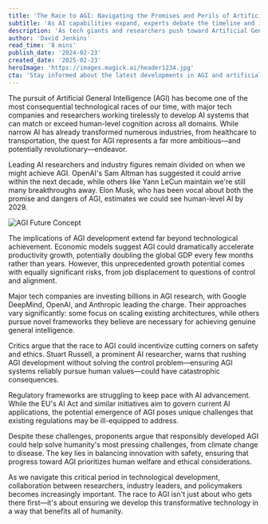 ```yaml
---
title: 'The Race to AGI: Navigating the Promises and Perils of Artificial Intelligence'
subtitle: 'As AI capabilities expand, experts debate the timeline and implications of AGI'
description: 'As tech giants and researchers push toward Artificial General Intelligence, experts debate the timeline and implications of this transformative technology. With potential to revolutionize every aspect of human life, AGI development brings both unprecedented opportunities and significant risks that demand careful consideration.'
author: 'David Jenkins'
read_time: '8 mins'
publish_date: '2024-02-23'
created_date: '2025-02-23'
heroImage: 'https://images.magick.ai/header1234.jpg'
cta: 'Stay informed about the latest developments in AGI and artificial intelligence by following us on LinkedIn, where we share expert insights and analysis on the future of technology.'
---
```


The pursuit of Artificial General Intelligence (AGI) has become one of the most consequential technological races of our time, with major tech companies and researchers working tirelessly to develop AI systems that can match or exceed human-level cognition across all domains. While narrow AI has already transformed numerous industries, from healthcare to transportation, the quest for AGI represents a far more ambitious—and potentially revolutionary—endeavor.

Leading AI researchers and industry figures remain divided on when we might achieve AGI. OpenAI's Sam Altman has suggested it could arrive within the next decade, while others like Yann LeCun maintain we're still many breakthroughs away. Elon Musk, who has been vocal about both the promise and dangers of AGI, estimates we could see human-level AI by 2029.

![AGI Future Concept](https://i.magick.ai/article_agi_future.jpg)

The implications of AGI development extend far beyond technological achievement. Economic models suggest AGI could dramatically accelerate productivity growth, potentially doubling the global GDP every few months rather than years. However, this unprecedented growth potential comes with equally significant risks, from job displacement to questions of control and alignment.

Major tech companies are investing billions in AGI research, with Google DeepMind, OpenAI, and Anthropic leading the charge. Their approaches vary significantly: some focus on scaling existing architectures, while others pursue novel frameworks they believe are necessary for achieving genuine general intelligence.

Critics argue that the race to AGI could incentivize cutting corners on safety and ethics. Stuart Russell, a prominent AI researcher, warns that rushing AGI development without solving the control problem—ensuring AGI systems reliably pursue human values—could have catastrophic consequences.

Regulatory frameworks are struggling to keep pace with AI advancement. While the EU's AI Act and similar initiatives aim to govern current AI applications, the potential emergence of AGI poses unique challenges that existing regulations may be ill-equipped to address.

Despite these challenges, proponents argue that responsibly developed AGI could help solve humanity's most pressing challenges, from climate change to disease. The key lies in balancing innovation with safety, ensuring that progress toward AGI prioritizes human welfare and ethical considerations.

As we navigate this critical period in technological development, collaboration between researchers, industry leaders, and policymakers becomes increasingly important. The race to AGI isn't just about who gets there first—it's about ensuring we develop this transformative technology in a way that benefits all of humanity.
